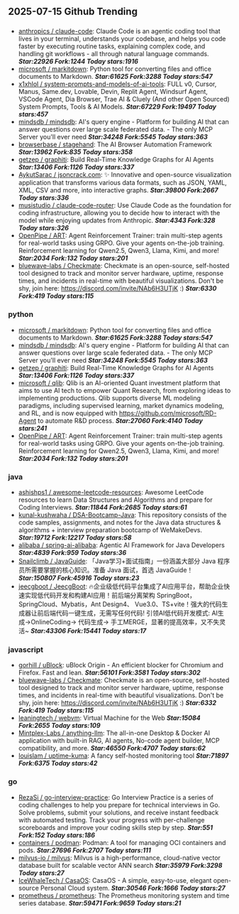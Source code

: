 ## 2025-07-15 Github Trending

### 
* [anthropics / claude-code](https://github.com/anthropics/claude-code): Claude Code is an agentic coding tool that lives in your terminal, understands your codebase, and helps you code faster by executing routine tasks, explaining complex code, and handling git workflows - all through natural language commands. ***Star:22926 Fork:1244 Today stars:1916***
* [microsoft / markitdown](https://github.com/microsoft/markitdown): Python tool for converting files and office documents to Markdown. ***Star:61625 Fork:3288 Today stars:547***
* [x1xhlol / system-prompts-and-models-of-ai-tools](https://github.com/x1xhlol/system-prompts-and-models-of-ai-tools): FULL v0, Cursor, Manus, Same.dev, Lovable, Devin, Replit Agent, Windsurf Agent, VSCode Agent, Dia Browser, Trae AI & Cluely (And other Open Sourced) System Prompts, Tools & AI Models. ***Star:67229 Fork:19497 Today stars:457***
* [mindsdb / mindsdb](https://github.com/mindsdb/mindsdb): AI's query engine - Platform for building AI that can answer questions over large scale federated data. - The only MCP Server you'll ever need ***Star:34248 Fork:5545 Today stars:363***
* [browserbase / stagehand](https://github.com/browserbase/stagehand): The AI Browser Automation Framework ***Star:13962 Fork:835 Today stars:358***
* [getzep / graphiti](https://github.com/getzep/graphiti): Build Real-Time Knowledge Graphs for AI Agents ***Star:13406 Fork:1126 Today stars:337***
* [AykutSarac / jsoncrack.com](https://github.com/AykutSarac/jsoncrack.com): ✨ Innovative and open-source visualization application that transforms various data formats, such as JSON, YAML, XML, CSV and more, into interactive graphs. ***Star:39800 Fork:2667 Today stars:336***
* [musistudio / claude-code-router](https://github.com/musistudio/claude-code-router): Use Claude Code as the foundation for coding infrastructure, allowing you to decide how to interact with the model while enjoying updates from Anthropic. ***Star:4343 Fork:328 Today stars:326***
* [OpenPipe / ART](https://github.com/OpenPipe/ART): Agent Reinforcement Trainer: train multi-step agents for real-world tasks using GRPO. Give your agents on-the-job training. Reinforcement learning for Qwen2.5, Qwen3, Llama, Kimi, and more! ***Star:2034 Fork:132 Today stars:201***
* [bluewave-labs / Checkmate](https://github.com/bluewave-labs/Checkmate): Checkmate is an open-source, self-hosted tool designed to track and monitor server hardware, uptime, response times, and incidents in real-time with beautiful visualizations. Don't be shy, join here: https://discord.com/invite/NAb6H3UTjK :) ***Star:6330 Fork:419 Today stars:115***

### python
* [microsoft / markitdown](https://github.com/microsoft/markitdown): Python tool for converting files and office documents to Markdown. ***Star:61625 Fork:3288 Today stars:547***
* [mindsdb / mindsdb](https://github.com/mindsdb/mindsdb): AI's query engine - Platform for building AI that can answer questions over large scale federated data. - The only MCP Server you'll ever need ***Star:34248 Fork:5545 Today stars:363***
* [getzep / graphiti](https://github.com/getzep/graphiti): Build Real-Time Knowledge Graphs for AI Agents ***Star:13406 Fork:1126 Today stars:337***
* [microsoft / qlib](https://github.com/microsoft/qlib): Qlib is an AI-oriented Quant investment platform that aims to use AI tech to empower Quant Research, from exploring ideas to implementing productions. Qlib supports diverse ML modeling paradigms, including supervised learning, market dynamics modeling, and RL, and is now equipped with https://github.com/microsoft/RD-Agent to automate R&D process. ***Star:27060 Fork:4140 Today stars:241***
* [OpenPipe / ART](https://github.com/OpenPipe/ART): Agent Reinforcement Trainer: train multi-step agents for real-world tasks using GRPO. Give your agents on-the-job training. Reinforcement learning for Qwen2.5, Qwen3, Llama, Kimi, and more! ***Star:2034 Fork:132 Today stars:201***

### java
* [ashishps1 / awesome-leetcode-resources](https://github.com/ashishps1/awesome-leetcode-resources): Awesome LeetCode resources to learn Data Structures and Algorithms and prepare for Coding Interviews. ***Star:11844 Fork:2685 Today stars:61***
* [kunal-kushwaha / DSA-Bootcamp-Java](https://github.com/kunal-kushwaha/DSA-Bootcamp-Java): This repository consists of the code samples, assignments, and notes for the Java data structures & algorithms + interview preparation bootcamp of WeMakeDevs. ***Star:19712 Fork:12217 Today stars:58***
* [alibaba / spring-ai-alibaba](https://github.com/alibaba/spring-ai-alibaba): Agentic AI Framework for Java Developers ***Star:4839 Fork:959 Today stars:36***
* [Snailclimb / JavaGuide](https://github.com/Snailclimb/JavaGuide): 「Java学习+面试指南」一份涵盖大部分 Java 程序员所需要掌握的核心知识。准备 Java 面试，首选 JavaGuide！ ***Star:150807 Fork:45916 Today stars:23***
* [jeecgboot / JeecgBoot](https://github.com/jeecgboot/JeecgBoot): 🔥企业级低代码平台集成了AI应用平台，帮助企业快速实现低代码开发和构建AI应用！前后端分离架构 SpringBoot，SpringCloud、Mybatis，Ant Design4、 Vue3.0、TS+vite！强大的代码生成器让前后端代码一键生成，无需写任何代码! 引领AI低代码开发模式: AI生成->OnlineCoding-> 代码生成-> 手工MERGE，显著的提高效率，又不失灵活~ ***Star:43306 Fork:15441 Today stars:17***

### javascript
* [gorhill / uBlock](https://github.com/gorhill/uBlock): uBlock Origin - An efficient blocker for Chromium and Firefox. Fast and lean. ***Star:56101 Fork:3581 Today stars:302***
* [bluewave-labs / Checkmate](https://github.com/bluewave-labs/Checkmate): Checkmate is an open-source, self-hosted tool designed to track and monitor server hardware, uptime, response times, and incidents in real-time with beautiful visualizations. Don't be shy, join here: https://discord.com/invite/NAb6H3UTjK :) ***Star:6332 Fork:419 Today stars:115***
* [leaningtech / webvm](https://github.com/leaningtech/webvm): Virtual Machine for the Web ***Star:15084 Fork:2655 Today stars:109***
* [Mintplex-Labs / anything-llm](https://github.com/Mintplex-Labs/anything-llm): The all-in-one Desktop & Docker AI application with built-in RAG, AI agents, No-code agent builder, MCP compatibility, and more. ***Star:46550 Fork:4707 Today stars:62***
* [louislam / uptime-kuma](https://github.com/louislam/uptime-kuma): A fancy self-hosted monitoring tool ***Star:71897 Fork:6375 Today stars:42***

### go
* [RezaSi / go-interview-practice](https://github.com/RezaSi/go-interview-practice): Go Interview Practice is a series of coding challenges to help you prepare for technical interviews in Go. Solve problems, submit your solutions, and receive instant feedback with automated testing. Track your progress with per-challenge scoreboards and improve your coding skills step by step. ***Star:551 Fork:152 Today stars:186***
* [containers / podman](https://github.com/containers/podman): Podman: A tool for managing OCI containers and pods. ***Star:27696 Fork:2707 Today stars:111***
* [milvus-io / milvus](https://github.com/milvus-io/milvus): Milvus is a high-performance, cloud-native vector database built for scalable vector ANN search ***Star:35979 Fork:3298 Today stars:27***
* [IceWhaleTech / CasaOS](https://github.com/IceWhaleTech/CasaOS): CasaOS - A simple, easy-to-use, elegant open-source Personal Cloud system. ***Star:30546 Fork:1666 Today stars:27***
* [prometheus / prometheus](https://github.com/prometheus/prometheus): The Prometheus monitoring system and time series database. ***Star:59471 Fork:9659 Today stars:21***
